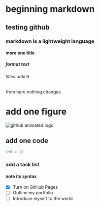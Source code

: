 # beginning markdown
## testing github
### markdown is a lightweight language
#### more one title
##### format text
###### titles until 6
from here nothing changes

# add one figure

![github animated logo](https://octodex.github.com/steroidtocat/)

## add one code

```matlab
5+8 = 13
```

### add a task list
#### note its syntax

- [x] Turn on GitHub Pages
- [ ] Outline my portfolio
- [ ] Introduce myself to the world
